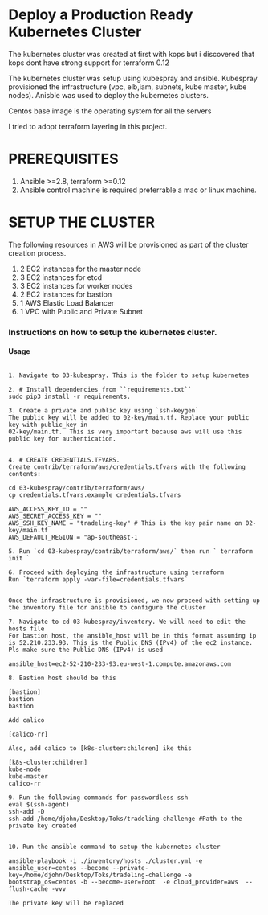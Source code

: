 # Deploy a Production Ready Kubernetes Cluster

The kubernetes cluster was created at first with kops but i discovered that kops dont have strong support for terraform 0.12

The kubernetes cluster was setup using kubespray and ansible. Kubespray provisioned the infrastructure (vpc, elb,iam, subnets, kube master, kube nodes). Anisble was used to deploy the kubernetes clusters. 

Centos base image is the operating system for all the servers

I tried to adopt terraform layering in this project. 

# PREREQUISITES

1. Ansible >=2.8, terraform >=0.12
2. Ansible control machine is required preferrable a mac or linux machine. 


# SETUP THE CLUSTER

The following resources in AWS will be provisioned as part of the cluster creation process.

1. 2 EC2 instances for the master node
2. 3 EC2 instances for etcd
3. 3 EC2 instances for worker nodes
4. 2 EC2 instances for bastion
5. 1 AWS Elastic Load Balancer
6. 1 VPC with Public and Private Subnet

### Instructions on how to setup the kubernetes cluster. 

#### Usage

```ShellSession

1. Navigate to 03-kubespray. This is the folder to setup kubernetes 

2. # Install dependencies from ``requirements.txt``
sudo pip3 install -r requirements.

3. Create a private and public key using `ssh-keygen`
The public key will be added to 02-key/main.tf. Replace your public key with public_key in 
02-key/main.tf.  This is very important because aws will use this public key for authentication. 


4. # CREATE CREDENTIALS.TFVARS.
Create contrib/terraform/aws/credentials.tfvars with the following contents:

cd 03-kubespray/contrib/terraform/aws/
cp credentials.tfvars.example credentials.tfvars

AWS_ACCESS_KEY_ID = ""
AWS_SECRET_ACCESS_KEY = ""
AWS_SSH_KEY_NAME = "tradeling-key" # This is the key pair name on 02-key/main.tf
AWS_DEFAULT_REGION = "ap-southeast-1

5. Run `cd 03-kubespray/contrib/terraform/aws/` then run ` terraform init `

6. Proceed with deploying the infrastructure using terraform 
Run `terraform apply -var-file=credentials.tfvars`


Once the infrastructure is provisioned, we now proceed with setting up the inventory file for ansible to configure the cluster 

7. Navigate to cd 03-kubespray/inventory. We will need to edit the hosts file
For bastion host, the ansible_host will be in this format assuming ip is 52.210.233.93. This is the Public DNS (IPv4) of the ec2 instance. Pls make sure the Public DNS (IPv4) is used

ansible_host=ec2-52-210-233-93.eu-west-1.compute.amazonaws.com

8. Bastion host should be this 

[bastion]
bastion
bastion

Add calico 

[calico-rr]

Also, add calico to [k8s-cluster:children] ike this 

[k8s-cluster:children]
kube-node
kube-master
calico-rr

9. Run the following commands for passwordless ssh 
eval $(ssh-agent)
ssh-add -D
ssh-add /home/djohn/Desktop/Toks/tradeling-challenge #Path to the private key created


10. Run the ansible command to setup the kubernetes cluster

ansible-playbook -i ./inventory/hosts ./cluster.yml -e ansible_user=centos --become --private-key=/home/djohn/Desktop/Toks/tradeling-challenge -e bootstrap_os=centos -b --become-user=root  -e cloud_provider=aws  --flush-cache -vvv

The private key will be replaced

```